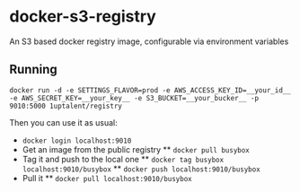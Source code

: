 docker-s3-registry
==================

An S3 based docker registry image, configurable via environment variables

## Running
    docker run -d -e SETTINGS_FLAVOR=prod -e AWS_ACCESS_KEY_ID=__your_id__ -e AWS_SECRET_KEY=__your_key__ -e S3_BUCKET=__your_bucker__ -p 9010:5000 1uptalent/registry

Then you can use it as usual:
* `docker login localhost:9010`
* Get an image from the public registry
** `docker pull busybox`
* Tag it and push to the local one
** `docker tag busybox localhost:9010/busybox`
** `docker push localhost:9010/busybox`
* Pull it
** `docker pull localhost:9010/busybox`

